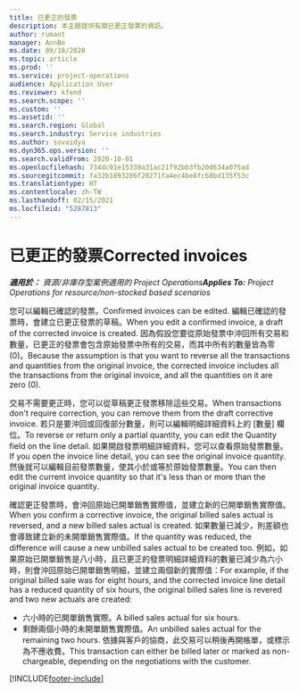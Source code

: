 ```yaml
---
title: 已更正的發票
description: 本主題提供有關已更正發票的資訊。
author: rumant
manager: AnnBe
ms.date: 09/18/2020
ms.topic: article
ms.prod: ''
ms.service: project-operations
audience: Application User
ms.reviewer: kfend
ms.search.scope: ''
ms.custom: ''
ms.assetid: ''
ms.search.region: Global
ms.search.industry: Service industries
ms.author: suvaidya
ms.dyn365.ops.version: ''
ms.search.validFrom: 2020-10-01
ms.openlocfilehash: 734dc01e15339a31ac21f92bb3fb20d634a075ad
ms.sourcegitcommit: fa32b1893286f20271fa4ec4be8fc68bd135f53c
ms.translationtype: HT
ms.contentlocale: zh-TW
ms.lasthandoff: 02/15/2021
ms.locfileid: "5287813"
---
```

# <a name="corrected-invoices"></a><span data-ttu-id="5b83e-103">已更正的發票</span><span class="sxs-lookup"><span data-stu-id="5b83e-103">Corrected invoices</span></span>

<span data-ttu-id="5b83e-104">_**適用於：** 資源/非庫存型案例適用的 Project Operations_</span><span class="sxs-lookup"><span data-stu-id="5b83e-104">_**Applies To:** Project Operations for resource/non-stocked based scenarios_</span></span>

<span data-ttu-id="5b83e-105">您可以編輯已確認的發票。</span><span class="sxs-lookup"><span data-stu-id="5b83e-105">Confirmed invoices can be edited.</span></span> <span data-ttu-id="5b83e-106">編輯已確認的發票時，會建立已更正發票的草稿。</span><span class="sxs-lookup"><span data-stu-id="5b83e-106">When you edit a confirmed invoice, a draft of the corrected invoice is created.</span></span> <span data-ttu-id="5b83e-107">因為假設您要從原始發票中沖回所有交易和數量，已更正的發票會包含原始發票中所有的交易，而其中所有的數量皆為零 (0)。</span><span class="sxs-lookup"><span data-stu-id="5b83e-107">Because the assumption is that you want to reverse all the transactions and quantities from the original invoice, the corrected invoice includes all the transactions from the original invoice, and all the quantities on it are zero (0).</span></span>

<span data-ttu-id="5b83e-108">交易不需要更正時，您可以從草稿更正發票移除這些交易。</span><span class="sxs-lookup"><span data-stu-id="5b83e-108">When transactions don't require correction, you can remove them from the draft corrective invoice.</span></span> <span data-ttu-id="5b83e-109">若只是要沖回或回復部分數量，則可以編輯明細詳細資料上的 [數量] 欄位。</span><span class="sxs-lookup"><span data-stu-id="5b83e-109">To reverse or return only a partial quantity, you can edit the Quantity field on the line detail.</span></span> <span data-ttu-id="5b83e-110">如果開啟發票明細詳細資料，您可以查看原始發票數量。</span><span class="sxs-lookup"><span data-stu-id="5b83e-110">If you open the invoice line detail, you can see the original invoice quantity.</span></span> <span data-ttu-id="5b83e-111">然後就可以編輯目前發票數量，使其小於或等於原始發票數量。</span><span class="sxs-lookup"><span data-stu-id="5b83e-111">You can then edit the current invoice quantity so that it's less than or more than the original invoice quantity.</span></span>

<span data-ttu-id="5b83e-112">確認更正發票時，會沖回原始已開單銷售實際值，並建立新的已開單銷售實際值。</span><span class="sxs-lookup"><span data-stu-id="5b83e-112">When you confirm a corrective invoice, the original billed sales actual is reversed, and a new billed sales actual is created.</span></span> <span data-ttu-id="5b83e-113">如果數量已減少，則差額也會導致建立新的未開單銷售實際值。</span><span class="sxs-lookup"><span data-stu-id="5b83e-113">If the quantity was reduced, the difference will cause a new unbilled sales actual to be created too.</span></span> <span data-ttu-id="5b83e-114">例如，如果原始已開單銷售是八小時，且已更正的發票明細詳細資料的數量已減少為六小時，則會沖回原始已開單銷售明細，並建立兩個新的實際值：</span><span class="sxs-lookup"><span data-stu-id="5b83e-114">For example, if the original billed sale was for eight hours, and the corrected invoice line detail has a reduced quantity of six hours, the original billed sales line is revered and two new actuals are created:</span></span>

- <span data-ttu-id="5b83e-115">六小時的已開單銷售實際。</span><span class="sxs-lookup"><span data-stu-id="5b83e-115">A billed sales actual for six hours.</span></span>
- <span data-ttu-id="5b83e-116">剩餘兩個小時的未開單銷售實際值。</span><span class="sxs-lookup"><span data-stu-id="5b83e-116">An unbilled sales actual for the remaining two hours.</span></span> <span data-ttu-id="5b83e-117">依據與客戶的協商，此交易可以稍後再開帳單，或標示為不應收費。</span><span class="sxs-lookup"><span data-stu-id="5b83e-117">This transaction can either be billed later or marked as non-chargeable, depending on the negotiations with the customer.</span></span>


[!INCLUDE[footer-include](../includes/footer-banner.md)]